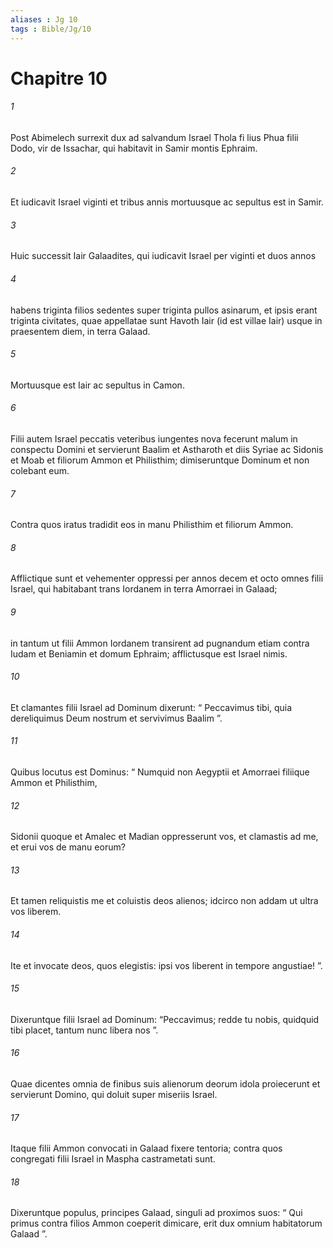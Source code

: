 ```yaml
---
aliases : Jg 10
tags : Bible/Jg/10
---
```


# Chapitre 10

###### 1
Post Abimelech surrexit dux ad salvandum Israel Thola fi lius Phua filii Dodo, vir de Issachar, qui habitavit in Samir montis Ephraim. 
###### 2
Et iudicavit Israel viginti et tribus annis mortuusque ac sepultus est in Samir.
###### 3
Huic successit Iair Galaadites, qui iudicavit Israel per viginti et duos annos 
###### 4
habens triginta filios sedentes super triginta pullos asinarum, et ipsis erant triginta civitates, quae appellatae sunt Havoth Iair (id est villae Iair) usque in praesentem diem, in terra Galaad. 
###### 5
Mortuusque est Iair ac sepultus in Camon.
###### 6
Filii autem Israel peccatis veteribus iungentes nova fecerunt malum in conspectu Domini et servierunt Baalim et Astharoth et diis Syriae ac Sidonis et Moab et filiorum Ammon et Philisthim; dimiseruntque Dominum et non colebant eum. 
###### 7
Contra quos iratus tradidit eos in manu Philisthim et filiorum Ammon. 
###### 8
Afflictique sunt et vehementer oppressi per annos decem et octo omnes filii Israel, qui habitabant trans Iordanem in terra Amorraei in Galaad; 
###### 9
in tantum ut filii Ammon Iordanem transirent ad pugnandum etiam contra Iudam et Beniamin et domum Ephraim; afflictusque est Israel nimis.
###### 10
Et clamantes filii Israel ad Dominum dixerunt: “ Peccavimus tibi, quia dereliquimus Deum nostrum et servivimus Baalim ”.
###### 11
Quibus locutus est Dominus: “ Numquid non Aegyptii et Amorraei filiique Ammon et Philisthim, 
###### 12
Sidonii quoque et Amalec et Madian oppresserunt vos, et clamastis ad me, et erui vos de manu eorum? 
###### 13
Et tamen reliquistis me et coluistis deos alienos; idcirco non addam ut ultra vos liberem. 
###### 14
Ite et invocate deos, quos elegistis: ipsi vos liberent in tempore angustiae! ”. 
###### 15
Dixeruntque filii Israel ad Dominum: “Peccavimus; redde tu nobis, quidquid tibi placet, tantum nunc libera nos ”. 
###### 16
Quae dicentes omnia de finibus suis alienorum deorum idola proiecerunt et servierunt Domino, qui doluit super miseriis Israel.
###### 17
Itaque filii Ammon convocati in Galaad fixere tentoria; contra quos congregati filii Israel in Maspha castrametati sunt. 
###### 18
Dixeruntque populus, principes Galaad, singuli ad proximos suos: “ Qui primus contra filios Ammon coeperit dimicare, erit dux omnium habitatorum Galaad ”.
